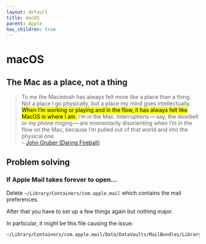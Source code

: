 ```yaml
---
layout: default
title: macOS
parent: Apple
has_children: true
---
```


# macOS

## The Mac as a place, not a thing

> To me the Macintosh has always felt more like a place than a thing. Not a place I go physically, but a place my mind goes intellectually. <mark>When I’m working or playing and in the flow, it has always felt like MacOS is where I am.</mark> I’m in the Mac. Interruptions — say, the doorbell or my phone ringing — are momentarily disorienting when I’m in the flow on the Mac, because I’m pulled out of that world and into the physical one.\
> – [John Gruber (Daring Fireball)](https://daringfireball.net/2023/06/first_impressions_of_vision_pro_and_visionos)


## Problem solving

### If Apple Mail takes forever to open…

Delete `~/Library/Containers/com.apple.mail` which contains the mail preferences.

After that you have to set up a few things again but nothing major.

In particular, it might be this file causing the issue: 

```
~/Library/Containers/com.apple.mail/Data/DataVaults/MailBundles/Library/Mail/Bundles/Properties.plist
```

